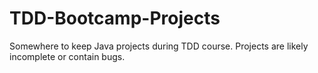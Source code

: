 TDD-Bootcamp-Projects
=====================

Somewhere to keep Java projects during TDD course. Projects are likely incomplete or contain bugs.
